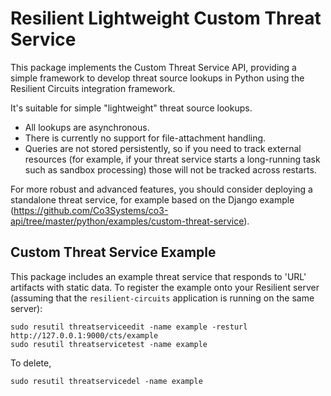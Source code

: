# Resilient Lightweight Custom Threat Service

This package implements the Custom Threat Service API, providing a
simple framework to develop threat source lookups in Python using the
Resilient Circuits integration framework.
  
It's suitable for simple "lightweight" threat source lookups.
* All lookups are asynchronous.
* There is currently no support for file-attachment handling.
* Queries are not stored persistently, so if you need to track external resources
  (for example, if your threat service starts a long-running task such as
  sandbox processing) those will not be tracked across restarts.

For more robust and advanced features, you should consider deploying
a standalone threat service, for example based on the Django example
(https://github.com/Co3Systems/co3-api/tree/master/python/examples/custom-threat-service).


## Custom Threat Service Example

This package includes an example threat service that responds to 'URL' artifacts with
static data.  To register the example onto your Resilient server (assuming that the
`resilient-circuits` application is running on the same server):

```
sudo resutil threatserviceedit -name example -resturl http://127.0.0.1:9000/cts/example
sudo resutil threatservicetest -name example
```
To delete,
```
sudo resutil threatservicedel -name example
```

